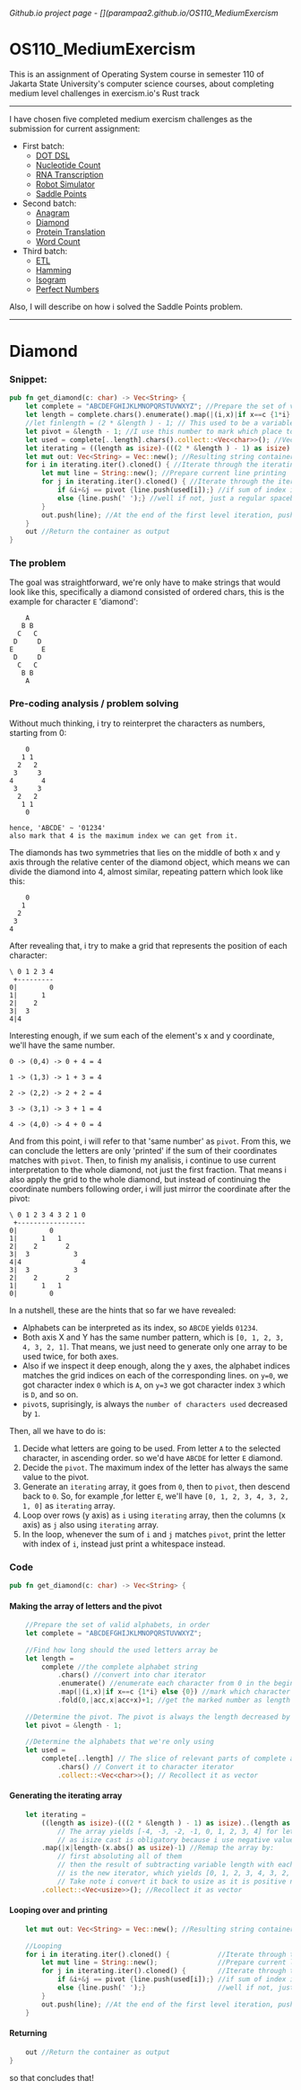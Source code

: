 *Github.io project page - [](parampaa2.github.io/OS110_MediumExercism*

# OS110_MediumExercism
This is an assignment of Operating System course in semester 110 of Jakarta State University's computer science courses, about completing medium level challenges in exercism.io's Rust track

------

I have chosen five completed medium exercism challenges as the submission for current assignment:

- First batch:
    - [DOT DSL](https://exercism.io/tracks/rust/exercises/dot-dsl/solutions/56e379095cdf4ec9b740cfdd0093631d)
    - [Nucleotide Count](https://exercism.io/tracks/rust/exercises/nucleotide-count/solutions/40c9c657f7c94b34a66ce25be0160d25)
    - [RNA Transcription](https://exercism.io/tracks/rust/exercises/rna-transcription/solutions/4f86d3fc47ee461a8819f8a107a24fb7)
    - [Robot Simulator](https://exercism.io/tracks/rust/exercises/robot-simulator/solutions/c462db8ed7034b51b566d76f63efc575)
    - [Saddle Points](https://exercism.io/tracks/rust/exercises/saddle-points/solutions/ce00a1b1c01442c3bcc4192208a932f8)
- Second batch:
    - [Anagram](https://exercism.io/tracks/rust/exercises/anagram/solutions/7380c4cf14e94280831877e4497eb0e5)
    - [Diamond](https://exercism.io/tracks/rust/exercises/diamond/solutions/96f913e084f14f0fb9b329cf82c32e10)
    - [Protein Translation](https://exercism.io/tracks/rust/exercises/protein-translation/solutions/ade90e6610bb4ab0a38f3ae5f55ec532)
    - [Word Count](https://exercism.io/tracks/rust/exercises/word-count/solutions/e0b803a43e4749cb9f16f9e6e66aef56)
- Third batch:
    - [ETL](https://exercism.io/tracks/rust/exercises/etl/solutions/aa444191be5543ac8e9a7cb16de4f43a)
    - [Hamming](https://exercism.io/tracks/rust/exercises/hamming/solutions/08792d5256c34dd48f519427a9b87820)
    - [Isogram](https://exercism.io/tracks/rust/exercises/isogram/solutions/db7b3da0bc8441e28d556f380d0c713b)
    - [Perfect Numbers](https://exercism.io/tracks/rust/exercises/perfect-numbers/solutions/17820e20136e4753b26a7b8bab98a075)

Also, I will describe on how i solved the Saddle Points problem.

------

# Diamond
### Snippet:
```rust
pub fn get_diamond(c: char) -> Vec<String> {
    let complete = "ABCDEFGHIJKLMNOPQRSTUVWXYZ"; //Prepare the set of valid alphabets, in order
    let length = complete.chars().enumerate().map(|(i,x)|if x==c {1*i} else {0}).fold(0,|acc,x|acc+x)+1; //Find the char index in the valid alphabets string
    //let finlength = (2 * &length ) - 1; // This used to be a variable of my final diamond length, but since it is only used once i decide to get rid of it.
    let pivot = &length - 1; //I use this number to mark which place to print a char
    let used = complete[..length].chars().collect::<Vec<char>>(); //Vec of used chars, not the complete alphabet.
    let iterating = ((length as isize)-(((2 * &length ) - 1) as isize)..(length as isize)).map(|x|length-(x.abs() as usize)-1).collect::<Vec<usize>>(); //This is the array i will use in iteration
    let mut out: Vec<String> = Vec::new(); //Resulting string container
    for i in iterating.iter().cloned() { //Iterate through the iterating vec
        let mut line = String::new(); //Prepare current line printing
        for j in iterating.iter().cloned() { //Iterate through the iterating vec,again
            if &i+&j == pivot {line.push(used[i]);} //if sum of index i and j is same like pivot, then it's time to print char.
            else {line.push(' ');} //well if not, just a regular spacebar.
        }
        out.push(line); //At the end of the first level iteration, push the current line to container
    }
    out //Return the container as output
}
```
### The problem
The goal was straightforward, we're only have to make strings that would look like this, specifically a diamond consisted of ordered chars, this is the example for character `E` 'diamond':
```
    A
   B B
  C   C
 D     D
E       E
 D     D
  C   C
   B B 
    A
```
### Pre-coding analysis / problem solving
Without much thinking, i try to reinterpret the characters as numbers, starting from 0:
```
    0
   1 1
  2   2
 3     3
4       4
 3     3
  2   2
   1 1 
    0
    
hence, 'ABCDE' ~ '01234'
also mark that 4 is the maximum index we can get from it.
```
The diamonds has two symmetries that lies on the middle of both x and y axis through the relative center of the diamond object, which means we can divide the diamond into 4, almost similar, repeating pattern which look like this:
```
    0
   1
  2
 3
4
```
After revealing that, i try to make a grid that represents the position of each character:
```
\ 0 1 2 3 4
 +---------
0|        0
1|      1
2|    2
3|  3
4|4
```
Interesting enough, if we sum each of the element's x and y coordinate, we'll have the same number.

```0 -> (0,4) -> 0 + 4 = 4```

```1 -> (1,3) -> 1 + 3 = 4```

```2 -> (2,2) -> 2 + 2 = 4```

```3 -> (3,1) -> 3 + 1 = 4```

```4 -> (4,0) -> 4 + 0 = 4```

And from this point, i will refer to that 'same number' as `pivot`. From this, we can conclude the letters are only 'printed' if the sum of their coordinates matches with `pivot`. Then, to finish my analisis, i continue to use current interpretation to the whole diamond, not just the first fraction. That means i also apply the grid to the whole diamond, but instead of continuing the coordinate numbers following order, i will just mirror the coordinate after the pivot:
```
\ 0 1 2 3 4 3 2 1 0
 +-----------------
0|        0
1|      1   1
2|    2       2
3|  3           3
4|4               4
3|  3           3
2|    2       2
1|      1   1
0|        0
```
In a nutshell, these are the hints that so far we have revealed:
- Alphabets can be interpreted as its index, so `ABCDE` yields `01234`.
- Both axis X and Y has the same number pattern, which is `[0, 1, 2, 3, 4, 3, 2, 1]`. That means, we just need to generate only one array  to be used twice, for both axes.
- Also if we inspect it deep enough, along the y axes, the alphabet indices matches the grid indices on each of the corresponding lines. on `y=0`, we got character index `0` which is `A`, on `y=3` we got character index `3` which is `D`, and so on.
- `pivot`s, suprisingly, is always the `number of characters used` decreased by `1`.

Then, all we have to do is:
1. Decide what letters are going to be used. From letter `A` to the selected character, in ascending order. so we'd have `ABCDE` for letter `E` diamond.
2. Decide the `pivot`. The maximum index of the letter has always the same value to the pivot.
3. Generate an `iterating` array, it goes from `0`, then to `pivot`, then descend back to `0`. So, for example ,for letter `E`, we'll have `[0, 1, 2, 3, 4, 3, 2, 1, 0]` as `iterating` array.
4. Loop over rows (y axis) as `i` using `iterating` array, then the columns (x axis) as `j` also using `iterating` array.
5. In the loop, whenever the sum of `i` and `j` matches `pivot`, print the letter with index of `i`, instead just print a whitespace instead.

### Code
```rust
pub fn get_diamond(c: char) -> Vec<String> {
```
#### Making the array of letters and the pivot
```rust
    //Prepare the set of valid alphabets, in order
    let complete = "ABCDEFGHIJKLMNOPQRSTUVWXYZ";
    
    //Find how long should the used letters array be
    let length = 
        complete //the complete alphabet string
            .chars() //convert into char iterator
            .enumerate() //enumerate each character from 0 in the beginning
            .map(|(i,x)|if x==c {1*i} else {0}) //mark which character is chosen as maximum used char, mapping them as i if true, else leave it be 0.
            .fold(0,|acc,x|acc+x)+1; //get the marked number as length
            
    //Determine the pivot. The pivot is always the length decreased by 1
    let pivot = &length - 1;
    
    //Determine the alphabets that we're only using
    let used =
        complete[..length] // The slice of relevant parts of complete alphabet
            .chars() // Convert it to character iterator
            .collect::<Vec<char>>(); // Recollect it as vector
```
#### Generating the iterating array
```rust
    let iterating =
        ((length as isize)-(((2 * &length ) - 1) as isize)..(length as isize)) //Make iterator from -length to length
            // The array yields [-4, -3, -2, -1, 0, 1, 2, 3, 4] for letter E now
            // as isize cast is obligatory because i use negative values. usize will cause overflow
        .map(|x|length-(x.abs() as usize)-1) //Remap the array by:
            // first absoluting all of them
            // then the result of subtracting variable length with each members of current array
            // is the new iterator, which yields [0, 1, 2, 3, 4, 3, 2, 1, 0] now.
            // Take note i convert it back to usize as it is positive now.
        .collect::<Vec<usize>>(); //Recollect it as vector
```
#### Looping over and printing
```rust
    let mut out: Vec<String> = Vec::new(); //Resulting string container
    
    //Looping
    for i in iterating.iter().cloned() {            //Iterate through the iterating vec
        let mut line = String::new();               //Prepare current line printing
        for j in iterating.iter().cloned() {        //Iterate through the iterating vec,again
            if &i+&j == pivot {line.push(used[i]);} //if sum of index i and j is same like pivot, then it's time to print char.
            else {line.push(' ');}                  //well if not, just a regular spacebar.
        }
        out.push(line); //At the end of the first level iteration, push the current line to container
    }
```
#### Returning
```rust
    out //Return the container as output
}
```
so that concludes that!
